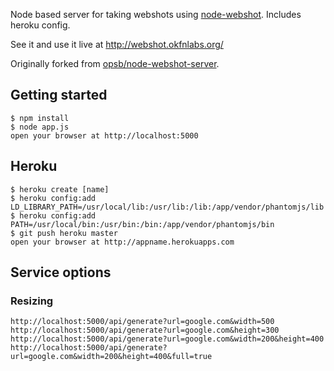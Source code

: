 Node based server for taking webshots using [node-webshot](https://github.com/brenden/node-webshot). Includes heroku config.

See it and use it live at <http://webshot.okfnlabs.org/>

Originally forked from [opsb/node-webshot-server](https://github.com/opsb/node-webshot-server).

## Getting started

    $ npm install
    $ node app.js
    open your browser at http://localhost:5000

## Heroku

    $ heroku create [name]
    $ heroku config:add LD_LIBRARY_PATH=/usr/local/lib:/usr/lib:/lib:/app/vendor/phantomjs/lib
    $ heroku config:add PATH=/usr/local/bin:/usr/bin:/bin:/app/vendor/phantomjs/bin
    $ git push heroku master
    open your browser at http://appname.herokuapps.com

## Service options

### Resizing
    http://localhost:5000/api/generate?url=google.com&width=500
    http://localhost:5000/api/generate?url=google.com&height=300
    http://localhost:5000/api/generate?url=google.com&width=200&height=400
    http://localhost:5000/api/generate?url=google.com&width=200&height=400&full=true
